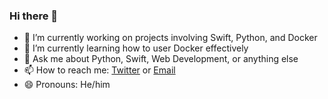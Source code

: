 ### Hi there 👋

- 🔭 I’m currently working on projects involving Swift, Python, and Docker
- 🌱 I’m currently learning how to user Docker effectively
- 💬 Ask me about Python, Swift, Web Development, or anything else
- 📫 How to reach me: [Twitter](https://twitter.com/jryantz) or [Email](mailto:jon@motorlabs.io)
- 😄 Pronouns: He/him
